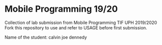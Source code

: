 # Mobile Programming 19/20
Collection of lab submission from Mobile Programming TIF UPH 2019/2020
Fork this repository to use and refer to USAGE before first submission.

Name of the student: calvin joe dennedy

